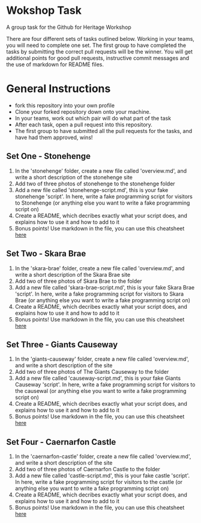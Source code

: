 # Wokshop Task
A group task for the Github for Heritage Workshop

There are four different sets of tasks outlined below. Working in your teams, you will need to complete one set. The first group to have completed the tasks by submitting the correct pull requests will be the winner. You will get additional points for good pull requests, instructive commit messages and the use of markdown for README files.

# General Instructions

- fork this repository into your own profile
- Clone your forked repository down onto your machine. 
- In your teams, work out which pair will do what part of the task
- After each task, open a pull request into this repository.
- The first group to have submitted all the pull requests for the tasks, and have had them approved, wins!

## Set One - Stonehenge

1. In the 'stonehenge' folder, create a new file called 'overview.md', and write a short description of the stonehenge site
2. Add two of three photos of stonehenge to the stonehenge folder
3. Add a new file called 'stonehenge-script.md', this is your fake stonehenge 'script'. In here, write a fake programming script for visitors to Stonehenge (or anything else you want to write a fake programming script on)
4. Create a README, which decribes exactly what your script does, and explains how to use it and how to add to it
4. Bonus points! Use markdown in the file, you can use this cheatsheet [here](https://github.com/adam-p/markdown-here/wiki/Markdown-Cheatsheet#lists)


## Set Two - Skara Brae

1. In the 'skara-brae' folder, create a new file called 'overview.md', and write a short description of the Skara Brae site
2. Add two of three photos of Skara Brae to the folder
3. Add a new file called 'skara-brae-script.md', this is your fake Skara Brae 'script'. In here, write a fake programming script for visitors to Skara Brae (or anything else you want to write a fake programming script on)
4. Create a README, which decribes exactly what your script does, and explains how to use it and how to add to it
4. Bonus points! Use markdown in the file, you can use this cheatsheet [here](https://github.com/adam-p/markdown-here/wiki/Markdown-Cheatsheet#lists)


## Set Three - Giants Causeway

1. In the 'giants-causeway' folder, create a new file called 'overview.md', and write a short description of the site
2. Add two of three photos of The Giants Causeway to the  folder
3. Add a new file called 'causeway-script.md', this is your fake Giants Causeway 'script'. In here, write a fake programming script for visitors to the causewal (or anything else you want to write a fake programming script on)
4. Create a README, which decribes exactly what your script does, and explains how to use it and how to add to it
4. Bonus points! Use markdown in the file, you can use this cheatsheet [here](https://github.com/adam-p/markdown-here/wiki/Markdown-Cheatsheet#lists)

## Set Four - Caernarfon Castle

1. In the 'caernarfon-castle' folder, create a new file called 'overview.md', and write a short description of the site
2. Add two of three photos of Caernarfon Castle to the  folder
3. Add a new file called 'castle-script.md', this is your fake castle 'script'. In here, write a fake programming script for visitors to the castle (or anything else you want to write a fake programming script on)
4. Create a README, which decribes exactly what your script does, and explains how to use it and how to add to it
4. Bonus points! Use markdown in the file, you can use this cheatsheet [here](https://github.com/adam-p/markdown-here/wiki/Markdown-Cheatsheet#lists)
